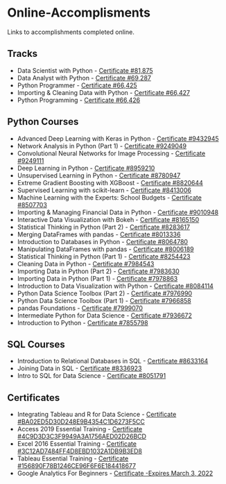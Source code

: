 # Online-Accomplisments
Links to accomplishments completed online.
## Tracks
* Data Scientist with Python  - [Certificate #81,875]( https://www.datacamp.com/statement-of-accomplishment/track/caff2ad6d29fe82fb439a25c0b8e0517a1ac6767)
* Data Analyst with Python  - [Certificate #69,287]( https://www.datacamp.com/statement-of-accomplishment/track/8404dfce29faaf162545737f51bfdf4bca89c502)
* Python Programmer  - [Certificate #66,425]( https://www.datacamp.com/statement-of-accomplishment/track/73cb7f011f3101be44c202148df5f86a09f3abed)
* Importing & Cleaning Data with Python  - [Certificate #66,427]( https://www.datacamp.com/statement-of-accomplishment/track/a6df44fc18e19fcdef71b381d342bff74456658d)
* Python Programming  - [Certificate #66,426]( https://www.datacamp.com/statement-of-accomplishment/track/6e6182f901f2bd75e30aaf1b3d1ef86e695d36a4)
## Python Courses
* Advanced Deep Learning with Keras in Python - [Certificate #9432945](https://www.datacamp.com/statement-of-accomplishment/course/e58b49ab340a48a2dccc770603e2e72c95d603fd)
* Network Analysis in Python (Part 1) - [Certificate #9249049](https://www.datacamp.com/statement-of-accomplishment/course/dfa2a34c291426020180f852d7576ac6e6ab7a2e)
* Convolutional Neural Networks for Image Processing - [Certificate #9249111](https://www.datacamp.com/statement-of-accomplishment/course/c3548e379a13901ecb7f6db134d2717370a0001d)
* Deep Learning in Python - [Certificate #8959210](https://www.datacamp.com/statement-of-accomplishment/course/709e917ea1528e7025ca12861e6b70996769f2e5)
* Unsupervised Learning in Python - [Certificate #8780947](https://www.datacamp.com/statement-of-accomplishment/course/f23dc43e772b47ef4de6e022e2342dc48b823555)
* Extreme Gradient Boosting with XGBoost - [Certificate #8820644](https://www.datacamp.com/statement-of-accomplishment/course/195d136a7422eb19ee33a618e898f0dc8fc7fd46)
* Supervised Learning with scikit-learn - [Certificate #8413006](https://www.datacamp.com/statement-of-accomplishment/course/66256d9f988b9029602e3c336ca5e5f2041aff45)
* Machine Learning with the Experts: School Budgets - [Certificate #8507703](https://www.datacamp.com/statement-of-accomplishment/course/2cef8ad0c2a502f53425033d517e1b4ac3c66e74)
* Importing & Managing Financial Data in Python - [Certificate #9010948](https://www.datacamp.com/statement-of-accomplishment/course/014f622758a30c6acbf49284c0c2237eba9e792b)
* Interactive Data Visualization with Bokeh - [Certificate #8165150](https://www.datacamp.com/statement-of-accomplishment/course/8effebf6533fed4200bba74c85a748a5b615235a)
* Statistical Thinking in Python (Part 2) - [Certificate #8283617](https://www.datacamp.com/statement-of-accomplishment/course/51cff7b3f9563668cff157801044c5bd257345f5)
* Merging DataFrames with pandas - [Certificate #8013336](https://www.datacamp.com/statement-of-accomplishment/course/dec9900ce7c5cab30ed7a108141bcefe7c6e9491)
* Introduction to Databases in Python - [Certificate #8064780](https://www.datacamp.com/statement-of-accomplishment/course/0ba63337fda172ea52dc3b83ba961a108f08d09f)
* Manipulating DataFrames with pandas - [Certificate #8006189](https://www.datacamp.com/statement-of-accomplishment/course/537bd1df12857767f8049a9572b431a2ba3ce32f)
* Statistical Thinking in Python (Part 1) - [Certificate #8254423](https://www.datacamp.com/statement-of-accomplishment/course/1c37f0abad139246c5b1e0345d93ae4a26e48012)
* Cleaning Data in Python - [Certificate #7984543](https://www.datacamp.com/statement-of-accomplishment/course/4d8a5fe45fb02ee9ca17baff42f2c5231eeeea9f)
* Importing Data in Python (Part 2) - [Certificate #7983630](https://www.datacamp.com/statement-of-accomplishment/course/03926c1653886e68be03c06d3c1e27187a95ba61)
* Importing Data in Python (Part 1) - [Certificate #7978863](https://www.datacamp.com/statement-of-accomplishment/course/e594c456204dfc6e6f489a7f7149e0b2b1b8910c)
* Introduction to Data Visualization with Python - [Certificate #8084114](https://www.datacamp.com/statement-of-accomplishment/course/f5b3315506eede5c0c3ae4726d4bfa7416101f84)
* Python Data Science Toolbox (Part 2) - [Certificate #7976990](https://www.datacamp.com/statement-of-accomplishment/course/fa11dd4c22e1009ef43bcf353aff7ef14e72ee7a)
* Python Data Science Toolbox (Part 1) - [Certificate #7966858](https://www.datacamp.com/statement-of-accomplishment/course/61a1c24b320bf0cc8cc2aca4a73c4c2ddaa7d8ac)
* pandas Foundations - [Certificate #7999070](https://www.datacamp.com/statement-of-accomplishment/course/91ae09550b6baa086c4fab77ecaf42b6e1a782fd)
* Intermediate Python for Data Science - [Certificate #7936672](https://www.datacamp.com/statement-of-accomplishment/course/118ee433bcaf830427de2c2c306a4637a03a8c1e)
* Introduction to Python - [Certificate #7855798](https://www.datacamp.com/statement-of-accomplishment/course/c99bc3b1911c828ab318a6e5daf65752658bd4ce)
## SQL Courses
* Introduction to Relational Databases in SQL - [Certificate #8633164](https://www.datacamp.com/statement-of-accomplishment/course/03c70ed626c3fac3eb7bdb01bfce2bada99d940a)
* Joining Data in SQL - [Certificate #8336923](https://www.datacamp.com/statement-of-accomplishment/course/17d47123f304524709f35c20e39a1cb2a18af536)
* Intro to SQL for Data Science - [Certificate #8051791](https://www.datacamp.com/statement-of-accomplishment/course/ca7de247b5804e471c2e4db04601fd7704a29e65)
## Certificates
* Integrating Tableau and R for Data Science - [Certificate #BA02ED5D30D248E9B4354C1D6273F5CC](https://github.com/WepsDrawn/Online-Accomplisments/blob/master/IntegratingTableauandRforDataScience_CertificateOfCompletion.pdf)
* Access 2019 Essential Training - [Certificate #4C9D3D3C3F9949A3A1756AED02D26BCD](https://github.com/WepsDrawn/Online-Accomplisments/blob/master/Access2019EssentialTraining_CertificateOfCompletion(1).pdf)
* Excel 2016 Essential Training - [Certificate #3C12AD7484FF4D8EBD1032A1DB9B3ED8](https://github.com/WepsDrawn/Online-Accomplisments/blob/master/Excel2016EssentialTraining_CertificateOfCompletion.pdf)
* Tableau Essential Training - [Certificate #156890F78B1246CE96F6F6E184418677](https://github.com/WepsDrawn/Online-Accomplisments/blob/master/TableauEssentialTraining_CertificateOfCompletion.pdf)
* Google Analytics For Beginners - [Certificate -Expires March 3, 2022](https://github.com/WepsDrawn/Online-Accomplisments/blob/master/Google_Analytics_Course_Certificate.pdf)
